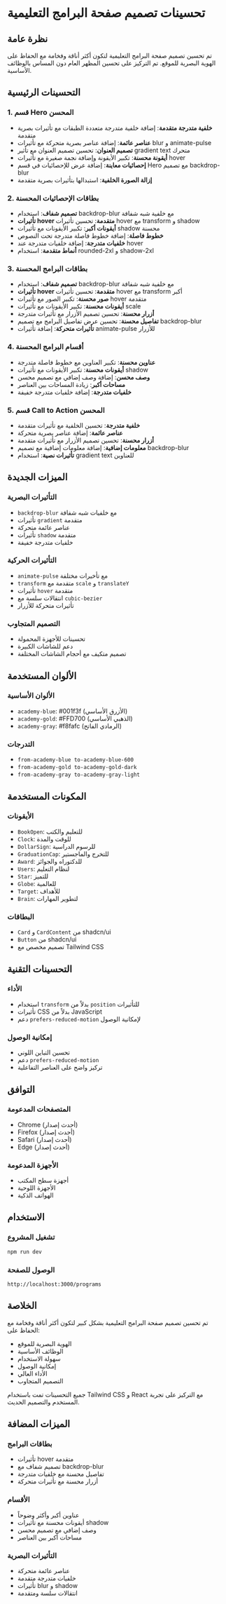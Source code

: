 # تحسينات تصميم صفحة البرامج التعليمية

## نظرة عامة
تم تحسين تصميم صفحة البرامج التعليمية لتكون أكثر أناقة وفخامة مع الحفاظ على الهوية البصرية للموقع. تم التركيز على تحسين المظهر العام دون المساس بالوظائف الأساسية.

## التحسينات الرئيسية

### 1. قسم Hero المحسن
- **خلفية متدرجة متقدمة**: إضافة خلفية متدرجة متعددة الطبقات مع تأثيرات بصرية متقدمة
- **عناصر عائمة**: إضافة عناصر بصرية متحركة مع تأثيرات blur و animate-pulse
- **تصميم العنوان**: تحسين تصميم العنوان مع تأثير gradient text متحرك
- **أيقونة محسنة**: تكبير الأيقونة وإضافة نجمة صغيرة مع تأثيرات hover
- **إحصائيات معاينة**: إضافة عرض للإحصائيات في قسم Hero مع تصميم backdrop-blur
- **إزالة الصورة الخلفية**: استبدالها بتأثيرات بصرية متقدمة

### 2. بطاقات الإحصائيات المحسنة
- **تصميم شفاف**: استخدام backdrop-blur مع خلفية شبه شفافة
- **تأثيرات hover متقدمة**: تحسين تأثيرات hover مع transform و shadow
- **أيقونات أكبر**: تكبير الأيقونات مع تأثيرات shadow محسنة
- **خطوط فاصلة**: إضافة خطوط فاصلة متدرجة تحت النصوص
- **خلفيات متدرجة**: إضافة خلفيات متدرجة عند hover
- **أنماط متقدمة**: استخدام rounded-2xl و shadow-2xl

### 3. بطاقات البرامج المحسنة
- **تصميم شفاف**: استخدام backdrop-blur مع خلفية شبه شفافة
- **تأثيرات hover متقدمة**: تحسين تأثيرات hover مع transform أكبر
- **صور محسنة**: تكبير الصور مع تأثيرات hover متقدمة
- **أيقونات محسنة**: تكبير الأيقونات مع تأثيرات scale
- **أزرار محسنة**: تحسين تصميم الأزرار مع تأثيرات متدرجة
- **تفاصيل محسنة**: تحسين عرض تفاصيل البرامج مع تصميم backdrop-blur
- **تأثيرات متحركة**: إضافة تأثيرات animate-pulse للأزرار

### 4. أقسام البرامج المحسنة
- **عناوين محسنة**: تكبير العناوين مع خطوط فاصلة متدرجة
- **أيقونات محسنة**: تكبير الأيقونات مع تأثيرات shadow
- **وصف محسن**: إضافة وصف إضافي مع تصميم محسن
- **مساحات أكبر**: زيادة المساحات بين العناصر
- **خلفيات متدرجة**: إضافة خلفيات متدرجة خفيفة

### 5. قسم Call to Action المحسن
- **خلفية متدرجة**: تحسين الخلفية مع تأثيرات متقدمة
- **عناصر عائمة**: إضافة عناصر بصرية متحركة
- **أزرار محسنة**: تحسين تصميم الأزرار مع تأثيرات متقدمة
- **معلومات إضافية**: إضافة معلومات إضافية مع تصميم backdrop-blur
- **تأثيرات نصية**: استخدام gradient text للعناوين

## الميزات الجديدة

### التأثيرات البصرية
- `backdrop-blur` مع خلفيات شبه شفافة
- تأثيرات `gradient` متقدمة
- عناصر عائمة متحركة
- تأثيرات `shadow` متقدمة
- خلفيات متدرجة خفيفة

### التأثيرات الحركية
- `animate-pulse` مع تأخيرات مختلفة
- `transform` متقدمة مع `scale` و `translateY`
- تأثيرات `hover` متقدمة
- انتقالات سلسة مع `cubic-bezier`
- تأثيرات متحركة للأزرار

### التصميم المتجاوب
- تحسينات للأجهزة المحمولة
- دعم للشاشات الكبيرة
- تصميم متكيف مع أحجام الشاشات المختلفة

## الألوان المستخدمة

### الألوان الأساسية
- `academy-blue`: #001f3f (الأزرق الأساسي)
- `academy-gold`: #FFD700 (الذهبي الأساسي)
- `academy-gray`: #f8fafc (الرمادي الفاتح)

### التدرجات
- `from-academy-blue to-academy-blue-600`
- `from-academy-gold to-academy-gold-dark`
- `from-academy-gray to-academy-gray-light`

## المكونات المستخدمة

### الأيقونات
- `BookOpen`: للتعليم والكتب
- `Clock`: للوقت والمدة
- `DollarSign`: للرسوم الدراسية
- `GraduationCap`: للتخرج والماجستير
- `Award`: للدكتوراه والجوائز
- `Users`: لنظام التعليم
- `Star`: للتميز
- `Globe`: للعالمية
- `Target`: للأهداف
- `Brain`: لتطوير المهارات

### البطاقات
- `Card` و `CardContent` من shadcn/ui
- `Button` من shadcn/ui
- تصميم مخصص مع Tailwind CSS

## التحسينات التقنية

### الأداء
- استخدام `transform` بدلاً من `position` للتأثيرات
- تأثيرات CSS بدلاً من JavaScript
- دعم `prefers-reduced-motion` لإمكانية الوصول

### إمكانية الوصول
- تحسين التباين اللوني
- دعم `prefers-reduced-motion`
- تركيز واضح على العناصر التفاعلية

## التوافق

### المتصفحات المدعومة
- Chrome (أحدث إصدار)
- Firefox (أحدث إصدار)
- Safari (أحدث إصدار)
- Edge (أحدث إصدار)

### الأجهزة المدعومة
- أجهزة سطح المكتب
- الأجهزة اللوحية
- الهواتف الذكية

## الاستخدام

### تشغيل المشروع
```bash
npm run dev
```

### الوصول للصفحة
```
http://localhost:3000/programs
```

## الخلاصة

تم تحسين تصميم صفحة البرامج التعليمية بشكل كبير لتكون أكثر أناقة وفخامة مع الحفاظ على:
- الهوية البصرية للموقع
- الوظائف الأساسية
- سهولة الاستخدام
- إمكانية الوصول
- الأداء العالي
- التصميم المتجاوب

جميع التحسينات تمت باستخدام Tailwind CSS و React مع التركيز على تجربة المستخدم والتصميم الحديث.

## الميزات المضافة

### بطاقات البرامج
- تأثيرات hover متقدمة
- تصميم شفاف مع backdrop-blur
- تفاصيل محسنة مع خلفيات متدرجة
- أزرار محسنة مع تأثيرات متحركة

### الأقسام
- عناوين أكبر وأكثر وضوحاً
- أيقونات محسنة مع تأثيرات shadow
- وصف إضافي مع تصميم محسن
- مساحات أكبر بين العناصر

### التأثيرات البصرية
- عناصر عائمة متحركة
- خلفيات متدرجة متقدمة
- تأثيرات blur و shadow
- انتقالات سلسة ومتقدمة